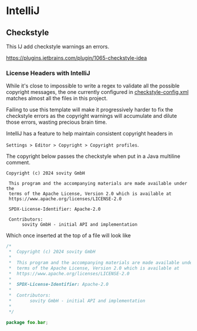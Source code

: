 # IntelliJ

## Checkstyle

This IJ add checkstyle warnings an errors.

https://plugins.jetbrains.com/plugin/1065-checkstyle-idea

### License Headers with IntelliJ

While it's close to impossible to write a regex to validate all the possible copyright messages, the one currently configured in [checkstyle-config.xml](../checkstyle/checkstyle-config.xml) matches almost all the files in this project.

Failing to use this template will make it progressively harder to fix the checkstyle errors as the copyright warnings will accumulate and dilute those errors, wasting precious brain time.

IntelliJ has a feature to help maintain consistent copyright headers in

`Settings > Editor > Copyright > Copyright profiles`.

The copyright below passes the checkstyle when put in a Java multiline comment.

```
Copyright (c) 2024 sovity GmbH

 This program and the accompanying materials are made available under the
 terms of the Apache License, Version 2.0 which is available at
 https://www.apache.org/licenses/LICENSE-2.0

 SPDX-License-Identifier: Apache-2.0

 Contributors:
      sovity GmbH - initial API and implementation

```

Which once inserted at the top of a file will look like

```java
/*
 *  Copyright (c) 2024 sovity GmbH
 *
 *  This program and the accompanying materials are made available under the
 *  terms of the Apache License, Version 2.0 which is available at
 *  https://www.apache.org/licenses/LICENSE-2.0
 *
 *  SPDX-License-Identifier: Apache-2.0
 *
 *  Contributors:
 *       sovity GmbH - initial API and implementation
 *
 */

package foo.bar;
```
